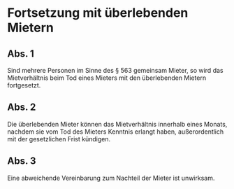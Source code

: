 # Fortsetzung mit überlebenden Mietern



## Abs. 1

 Sind mehrere Personen im Sinne des § 563 gemeinsam Mieter, so wird das Mietverhältnis beim Tod eines Mieters mit den überlebenden Mietern fortgesetzt.

## Abs. 2

 Die überlebenden Mieter können das Mietverhältnis innerhalb eines Monats, nachdem sie vom Tod des Mieters Kenntnis erlangt haben, außerordentlich mit der gesetzlichen Frist kündigen.

## Abs. 3

 Eine abweichende Vereinbarung zum Nachteil der Mieter ist unwirksam. 

